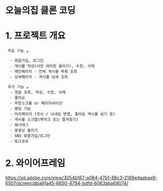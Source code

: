 # 오늘의집 클론 코딩

# 1. 프로젝트 개요

     주요 기능 ☁️

      - 회원가입, 로그인
      - 게시물 작성(사진 여러장 올리기), 수정, 삭제
      - 메인페이지 - 전체 게시물 목록 조회
      - 상세페이지 - 게시물 상세 조회

     추가 기능 ☁️
      - 댓글 조회, 작성, 수정, 삭제
      - 좋아요
      - 무한스크롤 or 페이지네이션
      - 랭킹 기능
      - 마이페이지 (프사 / 닉네임 변경, 좋아요 게시물 보기 등)
      - 게시물 스크랩(북마크 또는 즐겨찾기)
      - 해시태그
      - 동영상 올리기
      - SNS 회원가입/로그인
      - 링크공유


# 2. 와이어프레임

https://xd.adobe.com/view/3054b167-a084-47b1-88c3-2189edaabae9-6507/screen/aba91a45-6650-4794-bdfd-6063aba69074/





